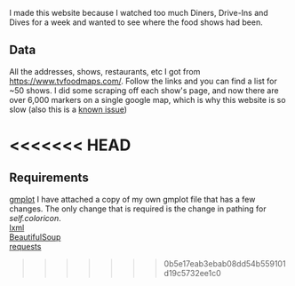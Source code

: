 I made this website because I watched too much Diners, Drive-Ins and Dives for a week and wanted to see where the food shows had been.

## Data
All the addresses, shows, restaurants, etc I got from https://www.tvfoodmaps.com/. Follow the links and you can find a list for ~50 shows.
I did some scraping off each show's page, and now there are over 6,000 markers on a single google map, which is why this website is so slow (also this is a [known issue](https://issuetracker.google.com/issues/35820227))

<<<<<<< HEAD
=======
## Requirements
[gmplot](https://pypi.org/project/gmplot/)
I have attached a copy of my own gmplot file that has a few changes. The only change that is required is the change in pathing for *self.coloricon*.<br>
[lxml](https://lxml.de/installation.html)<br>
[BeautifulSoup](https://pypi.org/project/beautifulsoup4/)<br>
[requests](https://pypi.org/project/requests/)<br>
>>>>>>> 0b5e17eab3ebab08dd54b559101d19c5732ee1c0
